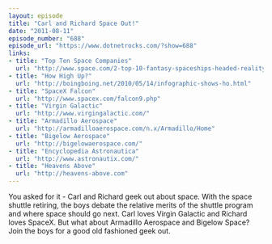 ```yaml
---
layout: episode
title: "Carl and Richard Space Out!"
date: "2011-08-11"
episode_number: "688"
episode_url: "https://www.dotnetrocks.com/?show=688"
links:
- title: "Top Ten Space Companies"
  url: "http://www.space.com/2-top-10-fantasy-spaceships-headed-reality.html"
- title: "How High Up?"
  url: "http://boingboing.net/2010/05/14/infographic-shows-ho.html"
- title: "SpaceX Falcon"
  url: "http://www.spacex.com/falcon9.php"
- title: "Virgin Galactic"
  url: "http://www.virgingalactic.com/"
- title: "Armadillo Aerospace"
  url: "http://armadilloaerospace.com/n.x/Armadillo/Home"
- title: "Bigelow Aerospace"
  url: "http://bigelowaerospace.com/"
- title: "Encyclopedia Astronautica"
  url: "http://www.astronautix.com/"
- title: "Heavens Above"
  url: "http://heavens-above.com"
---
```


You asked for it - Carl and Richard geek out about space. With the space shuttle retiring, the boys debate the relative merits of the shuttle program and where space should go next. Carl loves Virgin Galactic and Richard loves SpaceX. But what about Armadillo Aerospace and Bigelow Space? Join the boys for a good old fashioned geek out.
